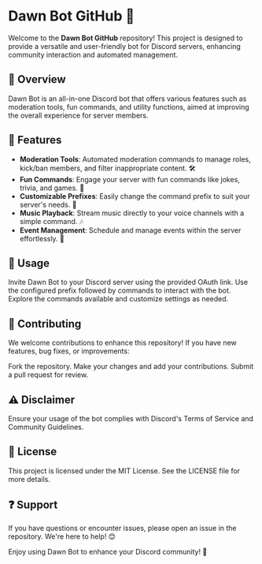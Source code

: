 # Dawn Bot GitHub 🌟

Welcome to the **Dawn Bot GitHub** repository! This project is designed to provide a versatile and user-friendly bot for Discord servers, enhancing community interaction and automated management.

## 📌 Overview  
Dawn Bot is an all-in-one Discord bot that offers various features such as moderation tools, fun commands, and utility functions, aimed at improving the overall experience for server members.

## 🌟 Features  
- **Moderation Tools**: Automated moderation commands to manage roles, kick/ban members, and filter inappropriate content. 🛠️  
- **Fun Commands**: Engage your server with fun commands like jokes, trivia, and games. 🎉  
- **Customizable Prefixes**: Easily change the command prefix to suit your server's needs. 🔧  
- **Music Playback**: Stream music directly to your voice channels with a simple command. 🎶  
- **Event Management**: Schedule and manage events within the server effortlessly. 📅  

## 📖 Usage
Invite Dawn Bot to your Discord server using the provided OAuth link.
Use the configured prefix followed by commands to interact with the bot.
Explore the commands available and customize settings as needed.

## 🤝 Contributing
We welcome contributions to enhance this repository! If you have new features, bug fixes, or improvements:

Fork the repository.
Make your changes and add your contributions.
Submit a pull request for review.

## ⚠️ Disclaimer
Ensure your usage of the bot complies with Discord's Terms of Service and Community Guidelines.

## 📜 License
This project is licensed under the MIT License. See the LICENSE file for more details.

## ❓ Support
If you have questions or encounter issues, please open an issue in the repository. We're here to help! 😊

Enjoy using Dawn Bot to enhance your Discord community! 🌟